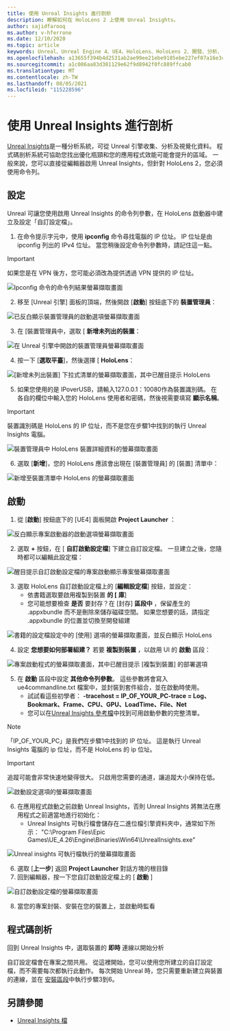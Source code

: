 ```yaml
---
title: 使用 Unreal Insights 進行剖析
description: 瞭解如何在 HoloLens 2 上使用 Unreal Insights。
author: sajidfarooq
ms.author: v-hferrone
ms.date: 12/10/2020
ms.topic: article
keywords: Unreal、Unreal Engine 4、UE4、HoloLens、HoloLens 2、開發、分析、Unreal 見解、檔、指南、功能、全像投影、遊戲開發、混合現實耳機、windows mixed reality 耳機、虛擬實境耳機
ms.openlocfilehash: a13655f394b4d2531ab2ae99ee21ebe9185ebe227ef07a16e3ca54eae9375ee2
ms.sourcegitcommit: a1c086aa83d381129e62f9d8942f0fc889ffcab0
ms.translationtype: MT
ms.contentlocale: zh-TW
ms.lasthandoff: 08/05/2021
ms.locfileid: "115228596"
---
```

# <a name="profiling-with-unreal-insights"></a>使用 Unreal Insights 進行剖析 

[Unreal Insights](https://docs.unrealengine.com/TestingAndOptimization/PerformanceAndProfiling/UnrealInsights/Overview/index.html)是一種分析系統，可從 Unreal 引擎收集、分析及視覺化資料。 程式碼剖析系統可協助您找出優化瓶頸和您的應用程式效能可能會提升的區域。 一般來說，您可以直接從編輯器啟用 Unreal Insights，但針對 HoloLens 2，您必須使用命令列。  

## <a name="setup"></a>設定

Unreal 可讓您使用啟用 Unreal Insights 的命令列參數，在 HoloLens 啟動器中建立及設定「自訂設定檔」。

1.  在命令提示字元中，使用 **ipconfig** 命令尋找電腦的 IP 位址。 IP 位址是由 ipconfig 列出的 IPv4 位址。 當您稍後設定命令列參數時，請記住這一點。

> [!IMPORTANT]
> 如果您是在 VPN 後方，您可能必須改為提供透過 VPN 提供的 IP 位址。

![Ipconfig 命令的命令列結果螢幕擷取畫面](images/unreal-insights-img-01.png)

2.  移至 [Unreal 引擎] 面板的頂端，然後開啟 [**啟動**] 按鈕底下的 **裝置管理員**：

![已反白顯示裝置管理員的啟動選項螢幕擷取畫面](images/unreal-insights-img-02.png)

3.  在 [裝置管理員中，選取 [ **新增未列出的裝置**：

![在 Unreal 引擎中開啟的裝置管理員螢幕擷取畫面](images/unreal-insights-img-03.png)

4. 按一下 [**選取平臺**]，然後選擇 [ **HoloLens**：

![[新增未列出裝置] 下拉式清單的螢幕擷取畫面，其中已醒目提示 HoloLens](images/unreal-insights-img-04.png)

5.  如果您使用的是 IPoverUSB，請輸入127.0.0.1：10080作為裝置識別碼。 在各自的欄位中輸入您的 HoloLens 使用者和密碼，然後視需要填寫 **顯示名稱**。

> [!IMPORTANT]
> 裝置識別碼是 HoloLens 的 IP 位址，而不是您在步驟1中找到的執行 Unreal Insights 電腦。

![裝置管理員中 HoloLens 裝置詳細資料的螢幕擷取畫面](images/unreal-insights-img-05.png)

6.  選取 [**新增**]，您的 HoloLens 應該會出現在 [裝置管理員] 的 [裝置] 清單中：

![新增至裝置清單中 HoloLens 的螢幕擷取畫面](images/unreal-insights-img-06.png)

## <a name="launch"></a>啟動

1. 從 [**啟動**] 按鈕底下的 [UE4] 面板開啟 **Project Launcher** ：

![反白顯示專案啟動器的啟動選項螢幕擷取畫面](images/unreal-insights-img-07.png)

2. 選取 **+** 按鈕，在 [ **自訂啟動設定檔**] 下建立自訂設定檔。 一旦建立之後，您隨時都可以編輯此設定檔：

![醒目提示自訂啟動設定檔的專案啟動顯示專案螢幕擷取畫面](images/unreal-insights-img-08.png)

3. 選取 HoloLens 自訂啟動設定檔上的 [**編輯設定檔**] 按鈕，並設定：
    * 依書籍選取要啟用複製到裝置 **的 [** **庫**]
    * 您可能想要檢查 **是否** 要封存？在 [封存] **區段中** ，保留產生的 .appxbundle 而不是刪除來儲存磁碟空間。 如果您想要的話，請指定 .appxbundle 的位置並切換至開發組建

![書籍的設定檔設定中的 [使用] 選項的螢幕擷取畫面，並反白顯示 HoloLens](images/unreal-insights-img-09.png)

4. 設定 **您想要如何部署組建？** 若要 **複製到裝置** ，以啟用 UI 的 **啟動** 區段：

![專案啟動程式的螢幕擷取畫面，其中已醒目提示 [複製到裝置] 的部署選項](images/unreal-insights-img-10.png)

5. 在 **啟動** 區段中設定 **其他命令列參數**。 這些參數將會寫入 ue4commandline.txt 檔案中，並封裝到套件組合，並在啟動時使用。 
    <!-- TODO: Need more detail on what this parameter does and where to find others. -->
    * 試試看這些初學者： **-tracehost = IP_OF_YOUR_PC-trace = Log、Bookmark、Frame、CPU、GPU、LoadTime、File、Net**
    * 您可以在[Unreal Insights 參考檔](https://docs.unrealengine.com/TestingAndOptimization/PerformanceAndProfiling/UnrealInsights/Reference/index.html)中找到可用啟動參數的完整清單。

> [!NOTE]
> 「IP_OF_YOUR_PC」是我們在步驟1中找到的 IP 位址。 這是執行 Unreal Insights 電腦的 ip 位址，而不是 HoloLens 的 ip 位址。

> [!IMPORTANT]
> 追蹤可能會非常快速地變得很大。 只啟用您需要的通道，讓追蹤大小保持在低。

![啟動設定選項的螢幕擷取畫面](images/unreal-insights-img-11.png)

6. 在應用程式啟動之前啟動 Unreal Insights，否則 Unreal Insights 將無法在應用程式之前適當地進行初始化：
    * Unreal Insights 可執行檔會儲存在二進位檔引擎資料夾中，通常如下所示： "C:\Program Files\Epic Games\UE_4.26\Engine\Binaries\Win64\UnrealInsights.exe"

![Unreal insights 可執行檔執行的螢幕擷取畫面](images/unreal-insights-img-12.png)

6.  選取 [**上一步**] 返回 **Project Launcher** 對話方塊的根目錄
7.  回到編輯器，按一下您自訂啟動設定檔上的 [ **啟動** ]

![自訂啟動設定檔的螢幕擷取畫面](images/unreal-insights-img-13.png)

8.  當您的專案封裝、安裝在您的裝置上，並啟動時監看

## <a name="profiling"></a>程式碼剖析

回到 Unreal Insights 中，選取裝置的 **即時** 連線以開始分析

自訂設定檔會在專案之間共用。 從這裡開始，您可以使用您所建立的自訂設定檔，而不需要每次都執行此動作。 每次開始 Unreal 時，您只需要重新建立與裝置的連線，並在 [安裝區段](#setup)中執行步驟3到6。

## <a name="see-also"></a>另請參閱
* [Unreal Insights 檔](https://docs.unrealengine.com/TestingAndOptimization/PerformanceAndProfiling/UnrealInsights/index.html)

